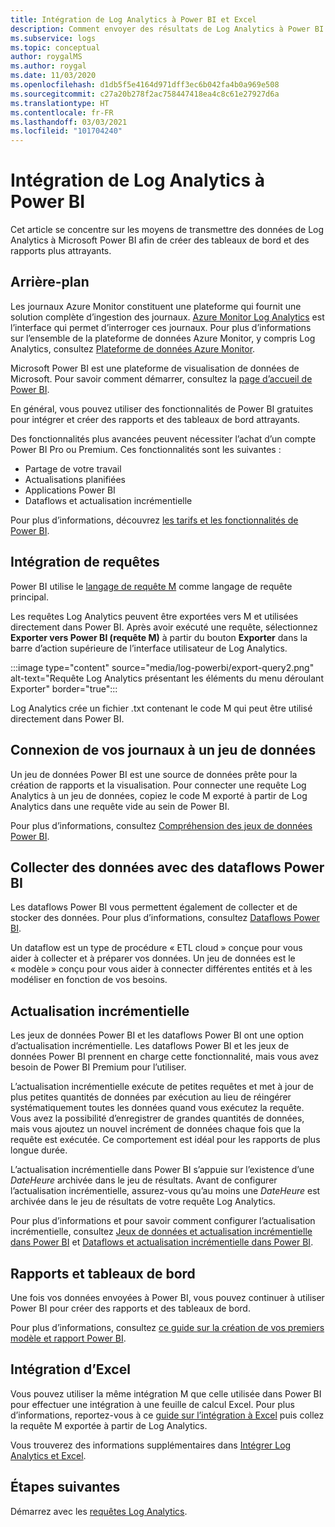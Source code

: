 ```yaml
---
title: Intégration de Log Analytics à Power BI et Excel
description: Comment envoyer des résultats de Log Analytics à Power BI
ms.subservice: logs
ms.topic: conceptual
author: roygalMS
ms.author: roygal
ms.date: 11/03/2020
ms.openlocfilehash: d1db5f5e4164d971dff3ec6b042fa4b0a969e508
ms.sourcegitcommit: c27a20b278f2ac758447418ea4c8c61e27927d6a
ms.translationtype: HT
ms.contentlocale: fr-FR
ms.lasthandoff: 03/03/2021
ms.locfileid: "101704240"
---
```

# <a name="log-analytics-integration-with-power-bi"></a>Intégration de Log Analytics à Power BI

Cet article se concentre sur les moyens de transmettre des données de Log Analytics à Microsoft Power BI afin de créer des tableaux de bord et des rapports plus attrayants. 

## <a name="background"></a>Arrière-plan 

Les journaux Azure Monitor constituent une plateforme qui fournit une solution complète d’ingestion des journaux. [Azure Monitor Log Analytics](../platform/data-platform.md#) est l’interface qui permet d’interroger ces journaux. Pour plus d’informations sur l’ensemble de la plateforme de données Azure Monitor, y compris Log Analytics, consultez [Plateforme de données Azure Monitor](../data-platform.md). 

Microsoft Power BI est une plateforme de visualisation de données de Microsoft. Pour savoir comment démarrer, consultez la [page d’accueil de Power BI](https://powerbi.microsoft.com/). 


En général, vous pouvez utiliser des fonctionnalités de Power BI gratuites pour intégrer et créer des rapports et des tableaux de bord attrayants.

Des fonctionnalités plus avancées peuvent nécessiter l’achat d’un compte Power BI Pro ou Premium. Ces fonctionnalités sont les suivantes : 
 - Partage de votre travail 
 - Actualisations planifiées
 - Applications Power BI 
 - Dataflows et actualisation incrémentielle 

Pour plus d’informations, découvrez [les tarifs et les fonctionnalités de Power BI](https://powerbi.microsoft.com/pricing/). 

## <a name="integrating-queries"></a>Intégration de requêtes  

Power BI utilise le [langage de requête M](/powerquery-m/power-query-m-language-specification/) comme langage de requête principal. 

Les requêtes Log Analytics peuvent être exportées vers M et utilisées directement dans Power BI. Après avoir exécuté une requête, sélectionnez **Exporter vers Power BI (requête M)** à partir du bouton **Exporter** dans la barre d’action supérieure de l’interface utilisateur de Log Analytics.


:::image type="content" source="media/log-powerbi/export-query2.png" alt-text="Requête Log Analytics présentant les éléments du menu déroulant Exporter" border="true":::

Log Analytics crée un fichier .txt contenant le code M qui peut être utilisé directement dans Power BI.

## <a name="connecting-your-logs-to-a-dataset"></a>Connexion de vos journaux à un jeu de données 

Un jeu de données Power BI est une source de données prête pour la création de rapports et la visualisation. Pour connecter une requête Log Analytics à un jeu de données, copiez le code M exporté à partir de Log Analytics dans une requête vide au sein de Power BI. 

Pour plus d’informations, consultez [Compréhension des jeux de données Power BI](/power-bi/service-datasets-understand/). 

## <a name="collect-data-with-power-bi-dataflows"></a>Collecter des données avec des dataflows Power BI 

Les dataflows Power BI vous permettent également de collecter et de stocker des données. Pour plus d’informations, consultez [Dataflows Power BI](/power-bi/service-dataflows-overview).

Un dataflow est un type de procédure « ETL cloud » conçue pour vous aider à collecter et à préparer vos données. Un jeu de données est le « modèle » conçu pour vous aider à connecter différentes entités et à les modéliser en fonction de vos besoins.

## <a name="incremental-refresh"></a>Actualisation incrémentielle 

Les jeux de données Power BI et les dataflows Power BI ont une option d’actualisation incrémentielle. Les dataflows Power BI et les jeux de données Power BI prennent en charge cette fonctionnalité, mais vous avez besoin de Power BI Premium pour l’utiliser.  


L’actualisation incrémentielle exécute de petites requêtes et met à jour de plus petites quantités de données par exécution au lieu de réingérer systématiquement toutes les données quand vous exécutez la requête. Vous avez la possibilité d’enregistrer de grandes quantités de données, mais vous ajoutez un nouvel incrément de données chaque fois que la requête est exécutée. Ce comportement est idéal pour les rapports de plus longue durée.

L’actualisation incrémentielle dans Power BI s’appuie sur l’existence d’une *DateHeure* archivée dans le jeu de résultats. Avant de configurer l’actualisation incrémentielle, assurez-vous qu’au moins une *DateHeure* est archivée dans le jeu de résultats de votre requête Log Analytics. 

Pour plus d’informations et pour savoir comment configurer l’actualisation incrémentielle, consultez [Jeux de données et actualisation incrémentielle dans Power BI](/power-bi/service-premium-incremental-refresh) et [Dataflows et actualisation incrémentielle dans Power BI](/power-bi/service-dataflows-incremental-refresh).

## <a name="reports-and-dashboards"></a>Rapports et tableaux de bord

Une fois vos données envoyées à Power BI, vous pouvez continuer à utiliser Power BI pour créer des rapports et des tableaux de bord.

Pour plus d’informations, consultez [ce guide sur la création de vos premiers modèle et rapport Power BI](/learn/modules/build-your-first-power-bi-report/).  

## <a name="excel-integration"></a>Intégration d’Excel

Vous pouvez utiliser la même intégration M que celle utilisée dans Power BI pour effectuer une intégration à une feuille de calcul Excel. Pour plus d’informations, reportez-vous à ce [guide sur l’intégration à Excel](https://support.microsoft.com/office/import-data-from-external-data-sources-power-query-be4330b3-5356-486c-a168-b68e9e616f5a) puis collez la requête M exportée à partir de Log Analytics.

Vous trouverez des informations supplémentaires dans [Intégrer Log Analytics et Excel](log-excel.md).

## <a name="next-steps"></a>Étapes suivantes

Démarrez avec les [requêtes Log Analytics](./log-query-overview.md).